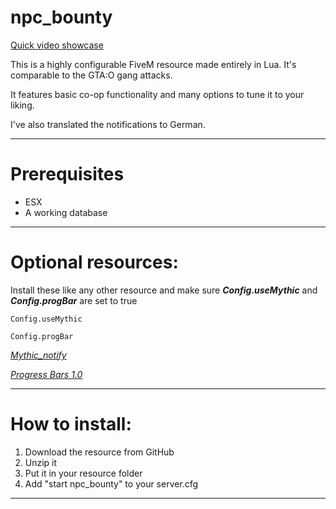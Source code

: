 # npc_bounty
[Quick video showcase](https://streamable.com/sujyy9)

This is a highly configurable FiveM resource made entirely in Lua. It's comparable to the GTA:O gang attacks.

It features basic co-op functionality and many options to tune it to your liking.

I've also translated the notifications to German.

---

# Prerequisites

- ESX
- A working database

---

# Optional resources: 

Install these like any other resource and make sure ___Config.useMythic___ and ___Config.progBar___ are set to true

```
Config.useMythic

Config.progBar
```

_[Mythic_notify](https://github.com/JayMontana36/mythic_notify)_

_[Progress Bars 1.0](https://forum.cfx.re/t/release-progress-bars-1-0-standalone/526287)_

---

# How to install:

1. Download the resource from GitHub
2. Unzip it
3. Put it in your resource folder
4. Add "start npc_bounty" to your server.cfg

---
